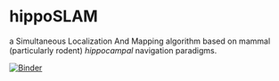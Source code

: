 # hippoSLAM
a Simultaneous Localization And Mapping algorithm based on mammal (particularly
rodent) _hippocampal_ navigation paradigms.

[![Binder](https://mybinder.org/badge.svg)](https://mybinder.org/v2/gh/acellon/hipposlam/master?urlpath=lab?filepath=biocas_notebook.ipynb)
